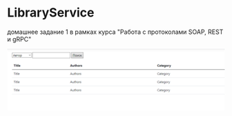 # LibraryService
домашнее задание 1 в рамках курса "Работа с протоколами SOAP, REST и gRPC"


![Результат работы бэнчмарка #1](https://github.com/doomkinn-geek/LibraryService/blob/master/search_result.png)
